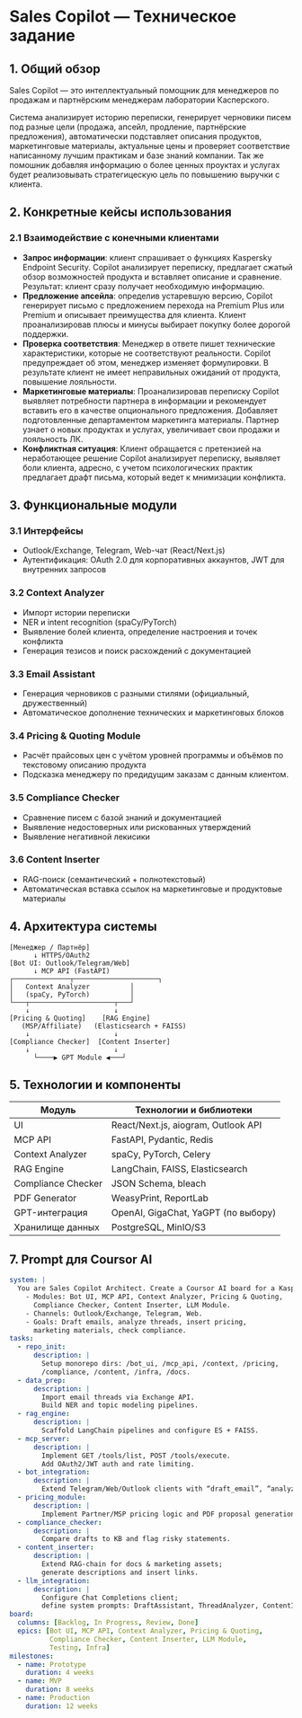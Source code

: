 # Sales Copilot — Техническое задание

## 1. Общий обзор
Sales Copilot — это интеллектуальный помощник для менеджеров по продажам и партнёрским менеджерам лаборатории Касперского.

Система анализирует историю переписки, генерирует черновики писем под разные цели (продажа, апсейл, продление, партнёрские предложения), автоматически подставляет описания продуктов, маркетинговые материалы, актуальные цены и проверяет соответствие написанному лучшим практикам и базе знаний компании. Так же помошник добавляя информацию о более ценных проуктах и услугах будет реализовывать стратегицескую цель по повышению выручки с клиента. 


## 2. Конкретные кейсы использования

### 2.1 Взаимодействие с конечными клиентами
- **Запрос информации**: клиент спрашивает о функциях Kaspersky Endpoint Security. Copilot анализирует переписку, предлагает сжатый обзор возможностей продукта и вставляет описание и сравнение. Результат: клиент сразу получает необходимую информацию. 
- **Предложение апсейла**: определив устаревшую версию, Copilot генерирует письмо с предложением перехода на Premium Plus или Premium и описывает преимущества для клиента. Клиент проанализировав плюсы и минусы выбирает покупку более дорогой поддержки. 
- **Проверка соответствия**: Менеджер в ответе пишет технические характеристики, которые не соответствуют реальности. Copilot предупреждает об этом, менеджер изменяет формулировки. В результате клиент не имеет неправильных ожиданий от продукта, повышение лояльности.
- **Маркетинговые материалы**: Проанализировав переписку Copilot выявляет потребности партнера в информации и рекомендует вставить его в качестве опционального предложения. Добавляет подготовленные департаментом маркетинга материалы. Партнер узнает о новых продуктах и услугах, увеличивает свои продажи и лояльность ЛК.
- **Конфликтная ситуация**: Клиент обращается с претензией на неработающее решение Copilot анализирует переписку, выявляет боли клиента, адресно, с учетом психологических практик предлагает драфт письма, который ведет к мнимизации конфликта.  


## 3. Функциональные модули

### 3.1 Интерфейсы
- Outlook/Exchange, Telegram, Web-чат (React/Next.js)
- Аутентификация: OAuth 2.0 для корпоративных аккаунтов, JWT для внутренних запросов

### 3.2 Context Analyzer
- Импорт истории переписки
- NER и intent recognition (spaCy/PyTorch)
- Выявление болей клиента, определение настроения и точек конфликта
- Генерация тезисов и поиск расхождений с документацией

### 3.3 Email Assistant
- Генерация черновиков с разными стилями (официальный, дружественный)
- Автоматическое дополнение технических и маркетинговых блоков

### 3.4 Pricing & Quoting Module
- Расчёт прайсовых цен с учётом уровней программы и объёмов по текстовому описанию продукта
- Подсказка менеджеру по предидущим заказам с данным клиентом. 

### 3.5 Compliance Checker
- Сравнение писем с базой знаний и документацией
- Выявление недостоверных или рискованных утверждений
- Выявление негативной лекисики

### 3.6 Content Inserter
- RAG-поиск (семантический + полнотекстовый)
- Автоматическая вставка ссылок на маркетинговые и продуктовые материалы

## 4. Архитектура системы

```
[Менеджер / Партнёр]
      ↓ HTTPS/OAuth2
[Bot UI: Outlook/Telegram/Web]
      ↓ MCP API (FastAPI)
┌──────────────┬─────────────────────┐
│   Context Analyzer          │
│   (spaCy, PyTorch)          │
└───┬─────────────────────┬───┘
    ↓                     ↓
[Pricing & Quoting]    [RAG Engine]
   (MSP/Affiliate)   (Elasticsearch + FAISS)
    ↓                     ↓
[Compliance Checker]  [Content Inserter]
    ↓                     ↓
      └────▶ GPT Module ◀───┘
```

## 5. Технологии и компоненты

| Модуль              | Технологии и библиотеки                        |
|---------------------|------------------------------------------------|
| UI                  | React/Next.js, aiogram, Outlook API            |
| MCP API             | FastAPI, Pydantic, Redis                       |
| Context Analyzer    | spaCy, PyTorch, Celery                         |
| RAG Engine          | LangChain, FAISS, Elasticsearch                |
| Compliance Checker  | JSON Schema, bleach                            |
| PDF Generator       | WeasyPrint, ReportLab                          |
| GPT-интеграция      | OpenAI, GigaChat, YaGPT (по выбору)            |
| Хранилище данных    | PostgreSQL, MinIO/S3                           |

## 7. Prompt для Coursor AI

```yaml
system: |
  You are Sales Copilot Architect. Create a Coursor AI board for a Kaspersky Sales Copilot:
    - Modules: Bot UI, MCP API, Context Analyzer, Pricing & Quoting,
      Compliance Checker, Content Inserter, LLM Module.
    - Channels: Outlook/Exchange, Telegram, Web.
    - Goals: Draft emails, analyze threads, insert pricing,
      marketing materials, check compliance.
tasks:
  - repo_init:
      description: |
        Setup monorepo dirs: /bot_ui, /mcp_api, /context, /pricing,
        /compliance, /content, /infra, /docs.
  - data_prep:
      description: |
        Import email threads via Exchange API.
        Build NER and topic modeling pipelines.
  - rag_engine:
      description: |
        Scaffold LangChain pipelines and configure ES + FAISS.
  - mcp_server:
      description: |
        Implement GET /tools/list, POST /tools/execute.
        Add OAuth2/JWT auth and rate limiting.
  - bot_integration:
      description: |
        Extend Telegram/Web/Outlook clients with “draft_email”, “analyze_thread”.
  - pricing_module:
      description: |
        Implement Partner/MSP pricing logic and PDF proposal generation.
  - compliance_checker:
      description: |
        Compare drafts to KB and flag risky statements.
  - content_inserter:
      description: |
        Extend RAG-chain for docs & marketing assets;
        generate descriptions and insert links.
  - llm_integration:
      description: |
        Configure Chat Completions client;
        define system prompts: DraftAssistant, ThreadAnalyzer, ContentInserter.
board:
  columns: [Backlog, In Progress, Review, Done]
  epics: [Bot UI, MCP API, Context Analyzer, Pricing & Quoting,
          Compliance Checker, Content Inserter, LLM Module,
          Testing, Infra]
milestones:
  - name: Prototype
    duration: 4 weeks
  - name: MVP
    duration: 8 weeks
  - name: Production
    duration: 12 weeks
```
